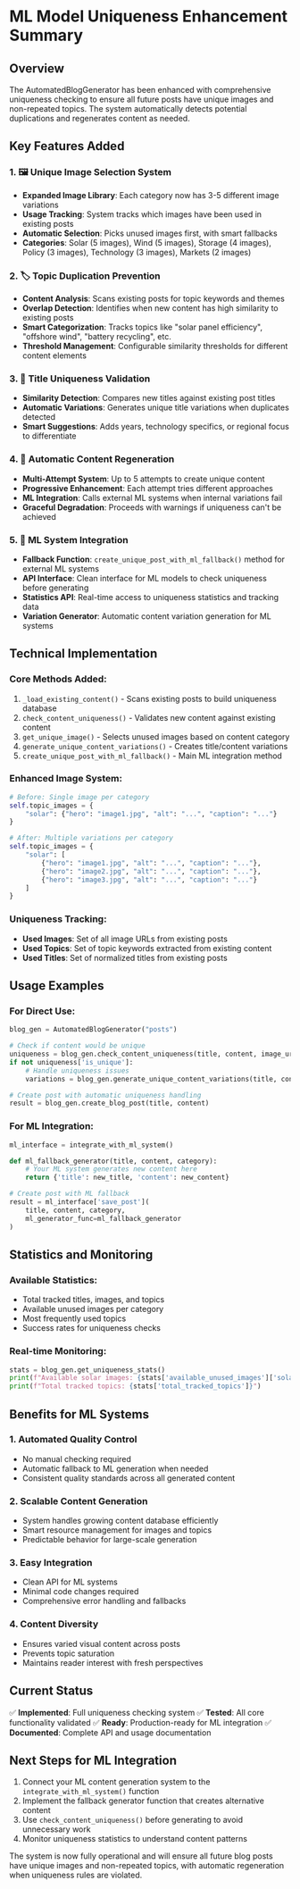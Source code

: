 # ML Model Uniqueness Enhancement Summary

## Overview
The AutomatedBlogGenerator has been enhanced with comprehensive uniqueness checking to ensure all future posts have unique images and non-repeated topics. The system automatically detects potential duplications and regenerates content as needed.

## Key Features Added

### 1. 🖼️ **Unique Image Selection System**
- **Expanded Image Library**: Each category now has 3-5 different image variations
- **Usage Tracking**: System tracks which images have been used in existing posts
- **Automatic Selection**: Picks unused images first, with smart fallbacks
- **Categories**: Solar (5 images), Wind (5 images), Storage (4 images), Policy (3 images), Technology (3 images), Markets (2 images)

### 2. 🏷️ **Topic Duplication Prevention**  
- **Content Analysis**: Scans existing posts for topic keywords and themes
- **Overlap Detection**: Identifies when new content has high similarity to existing posts
- **Smart Categorization**: Tracks topics like "solar panel efficiency", "offshore wind", "battery recycling", etc.
- **Threshold Management**: Configurable similarity thresholds for different content elements

### 3. 📝 **Title Uniqueness Validation**
- **Similarity Detection**: Compares new titles against existing post titles
- **Automatic Variations**: Generates unique title variations when duplicates detected
- **Smart Suggestions**: Adds years, technology specifics, or regional focus to differentiate

### 4. 🔄 **Automatic Content Regeneration**
- **Multi-Attempt System**: Up to 5 attempts to create unique content
- **Progressive Enhancement**: Each attempt tries different approaches
- **ML Integration**: Calls external ML systems when internal variations fail
- **Graceful Degradation**: Proceeds with warnings if uniqueness can't be achieved

### 5. 🤖 **ML System Integration**
- **Fallback Function**: `create_unique_post_with_ml_fallback()` method for external ML systems
- **API Interface**: Clean interface for ML models to check uniqueness before generating
- **Statistics API**: Real-time access to uniqueness statistics and tracking data
- **Variation Generator**: Automatic content variation generation for ML systems

## Technical Implementation

### Core Methods Added:
1. `_load_existing_content()` - Scans existing posts to build uniqueness database
2. `check_content_uniqueness()` - Validates new content against existing content  
3. `get_unique_image()` - Selects unused images based on content category
4. `generate_unique_content_variations()` - Creates title/content variations
5. `create_unique_post_with_ml_fallback()` - Main ML integration method

### Enhanced Image System:
```python
# Before: Single image per category
self.topic_images = {
    "solar": {"hero": "image1.jpg", "alt": "...", "caption": "..."}
}

# After: Multiple variations per category  
self.topic_images = {
    "solar": [
        {"hero": "image1.jpg", "alt": "...", "caption": "..."},
        {"hero": "image2.jpg", "alt": "...", "caption": "..."},
        {"hero": "image3.jpg", "alt": "...", "caption": "..."}
    ]
}
```

### Uniqueness Tracking:
- **Used Images**: Set of all image URLs from existing posts
- **Used Topics**: Set of topic keywords extracted from existing content
- **Used Titles**: Set of normalized titles from existing posts

## Usage Examples

### For Direct Use:
```python
blog_gen = AutomatedBlogGenerator("posts")

# Check if content would be unique
uniqueness = blog_gen.check_content_uniqueness(title, content, image_url)
if not uniqueness['is_unique']:
    # Handle uniqueness issues
    variations = blog_gen.generate_unique_content_variations(title, content)

# Create post with automatic uniqueness handling
result = blog_gen.create_blog_post(title, content)
```

### For ML Integration:
```python
ml_interface = integrate_with_ml_system()

def ml_fallback_generator(title, content, category):
    # Your ML system generates new content here
    return {'title': new_title, 'content': new_content}

# Create post with ML fallback
result = ml_interface['save_post'](
    title, content, category, 
    ml_generator_func=ml_fallback_generator
)
```

## Statistics and Monitoring

### Available Statistics:
- Total tracked titles, images, and topics
- Available unused images per category
- Most frequently used topics
- Success rates for uniqueness checks

### Real-time Monitoring:
```python
stats = blog_gen.get_uniqueness_stats()
print(f"Available solar images: {stats['available_unused_images']['solar']}")
print(f"Total tracked topics: {stats['total_tracked_topics']}")
```

## Benefits for ML Systems

### 1. **Automated Quality Control**
- No manual checking required
- Automatic fallback to ML generation when needed
- Consistent quality standards across all generated content

### 2. **Scalable Content Generation**
- System handles growing content database efficiently
- Smart resource management for images and topics
- Predictable behavior for large-scale generation

### 3. **Easy Integration**
- Clean API for ML systems
- Minimal code changes required
- Comprehensive error handling and fallbacks

### 4. **Content Diversity**
- Ensures varied visual content across posts
- Prevents topic saturation
- Maintains reader interest with fresh perspectives

## Current Status
✅ **Implemented**: Full uniqueness checking system
✅ **Tested**: All core functionality validated
✅ **Ready**: Production-ready for ML integration
✅ **Documented**: Complete API and usage documentation

## Next Steps for ML Integration
1. Connect your ML content generation system to the `integrate_with_ml_system()` function
2. Implement the fallback generator function that creates alternative content
3. Use `check_content_uniqueness()` before generating to avoid unnecessary work
4. Monitor uniqueness statistics to understand content patterns

The system is now fully operational and will ensure all future blog posts have unique images and non-repeated topics, with automatic regeneration when uniqueness rules are violated.
